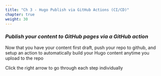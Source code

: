 ```yaml
---
title: "Ch 3 - Hugo Publish via GitHub Actions (CI/CD)"
chapter: true
weight: 30
---
```


### ***Publish your content to GitHub pages via a GitHub action***

Now that you have your content first draft, push your repo to github, and setup an action to automatically build your Hugo content anytime you upload to the repo

Click the right arrow to go through each step individually

